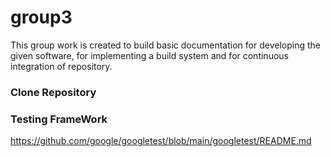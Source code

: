 # group3
This group work is created to build basic documentation for developing the given software, for implementing a build system and for continuous integration of repository.


### Clone Repository


### Testing FrameWork
https://github.com/google/googletest/blob/main/googletest/README.md

